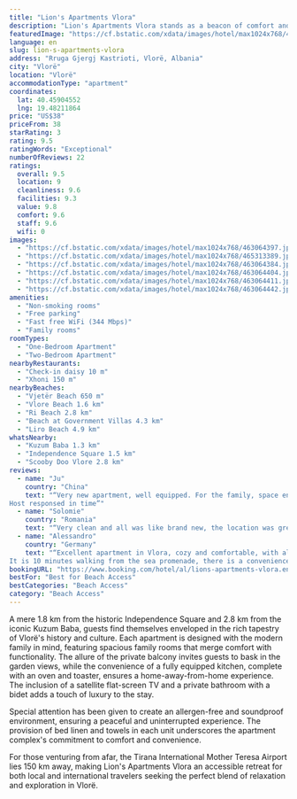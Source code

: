 ```yaml
---
title: "Lion's Apartments Vlora"
description: "Lion's Apartments Vlora stands as a beacon of comfort and convenience in the heart of Vlorë, offering travelers a serene escape with the city's pulse just steps away."
featuredImage: "https://cf.bstatic.com/xdata/images/hotel/max1024x768/463064397.jpg?k=d720708f40401139a80696e7d6735186128f5b8324117671ad9ede35655cb25e&o=&hp=1"
language: en
slug: lion-s-apartments-vlora
address: "Rruga Gjergj Kastrioti, Vlorë, Albania"
city: "Vlorë"
location: "Vlorë"
accommodationType: "apartment"
coordinates:
  lat: 40.45904552
  lng: 19.48211864
price: "US$38"
priceFrom: 38
starRating: 3
rating: 9.5
ratingWords: "Exceptional"
numberOfReviews: 22
ratings:
  overall: 9.5
  location: 9
  cleanliness: 9.6
  facilities: 9.3
  value: 9.8
  comfort: 9.6
  staff: 9.6
  wifi: 0
images:
  - "https://cf.bstatic.com/xdata/images/hotel/max1024x768/463064397.jpg?k=d720708f40401139a80696e7d6735186128f5b8324117671ad9ede35655cb25e&o=&hp=1"
  - "https://cf.bstatic.com/xdata/images/hotel/max1024x768/465313389.jpg?k=777a47437a2abc168848f9b24b0a8024b4c8e6bb5d486d723e160e1e35fc266c&o=&hp=1"
  - "https://cf.bstatic.com/xdata/images/hotel/max1024x768/463064384.jpg?k=91e1cc390673bf5ec0ae66d1af720d2ec154886adc1648485a4c01a669e9f788&o=&hp=1"
  - "https://cf.bstatic.com/xdata/images/hotel/max1024x768/463064404.jpg?k=a460513e3dafe36fc23d03a68a1bcb298a51c84a8596100afea95ae4dd78e840&o=&hp=1"
  - "https://cf.bstatic.com/xdata/images/hotel/max1024x768/463064411.jpg?k=6552150bb3c2c18d7b9dc0b47fcd17abed329c492ca35ceda96cf507b55f2979&o=&hp=1"
  - "https://cf.bstatic.com/xdata/images/hotel/max1024x768/463064442.jpg?k=099da2f2161c43f99e649dae5e3159b376348be5c720750a92f53823cd14e4ec&o=&hp=1"
amenities:
  - "Non-smoking rooms"
  - "Free parking"
  - "Fast free WiFi (344 Mbps)"
  - "Family rooms"
roomTypes:
  - "One-Bedroom Apartment"
  - "Two-Bedroom Apartment"
nearbyRestaurants:
  - "Check-in daisy 10 m"
  - "Xhoni 150 m"
nearbyBeaches:
  - "Vjetër Beach 650 m"
  - "Vlore Beach 1.6 km"
  - "Ri Beach 2.8 km"
  - "Beach at Government Villas 4.3 km"
  - "Liro Beach 4.9 km"
whatsNearby:
  - "Kuzum Baba 1.3 km"
  - "Independence Square 1.5 km"
  - "Scooby Doo Vlore 2.8 km"
reviews:
  - name: "Ju"
    country: "China"
    text: "“Very new apartment, well equipped. For the family, space enough.
Host responsed in time”"
  - name: "Solomie"
    country: "Romania"
    text: "“Very clean and all was like brand new, the location was greate with all the necessity's like grocery and restaurants coffee nearby, at the ground floor of the building you can find a market and a coffee shop.”"
  - name: "Alessandro"
    country: "Germany"
    text: "“Excellent apartment in Vlora, cozy and comfortable, with all of the kitchen appliances and great beds/pillows.
It is 10 minutes walking from the sea promenade, there is a convenience store and a couple of bars just around the corner. Still it is...”"
bookingURL: "https://www.booking.com/hotel/al/lions-apartments-vlora.en-gb.html?aid=8035640"
bestFor: "Best for Beach Access"
bestCategories: "Beach Access"
category: "Beach Access"
---
```


A mere 1.8 km from the historic Independence Square and 2.8 km from the iconic Kuzum Baba, guests find themselves enveloped in the rich tapestry of Vlorë's history and culture. Each apartment is designed with the modern family in mind, featuring spacious family rooms that merge comfort with functionality. The allure of the private balcony invites guests to bask in the garden views, while the convenience of a fully equipped kitchen, complete with an oven and toaster, ensures a home-away-from-home experience. The inclusion of a satellite flat-screen TV and a private bathroom with a bidet adds a touch of luxury to the stay.

Special attention has been given to create an allergen-free and soundproof environment, ensuring a peaceful and uninterrupted experience. The provision of bed linen and towels in each unit underscores the apartment complex's commitment to comfort and convenience.

For those venturing from afar, the Tirana International Mother Teresa Airport lies 150 km away, making Lion's Apartments Vlora an accessible retreat for both local and international travelers seeking the perfect blend of relaxation and exploration in Vlorë.